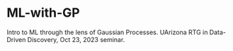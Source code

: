 # ML-with-GP
Intro to ML through the lens of Gaussian Processes. UArizona RTG in Data-Driven Discovery, Oct 23, 2023 seminar.
